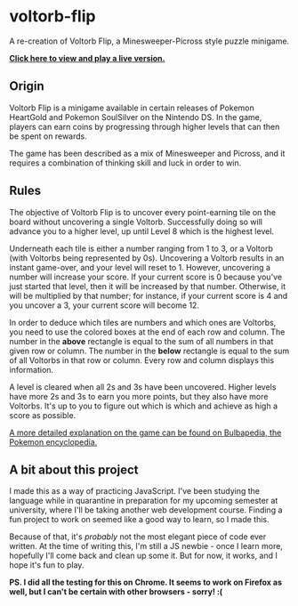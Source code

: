 # voltorb-flip
A re-creation of Voltorb Flip, a Minesweeper-Picross style puzzle minigame.

[**Click here to view and play a live version.**](https://mfudg395.github.io/voltorb-flip/)

## Origin
Voltorb Flip is a minigame available in certain releases of Pokemon HeartGold and Pokemon SoulSilver on the Nintendo DS. In the game,
players can earn coins by progressing through higher levels that can then be spent on rewards.

The game has been described as a mix of Minesweeper and Picross, and it requires a combination of thinking skill and luck in order to
win.

## Rules
The objective of Voltorb Flip is to uncover every point-earning tile on the board without uncovering a single Voltorb. Successfully doing 
so will advance you to a higher level, up until Level 8 which is the highest level.

Underneath each tile is either a number ranging from 1 to 3, or a Voltorb (with Voltorbs being represented by 0s). Uncovering a Voltorb 
results in an instant game-over, and your level will reset to 1. However, uncovering a number will increase your score. If your current
score is 0 because you've just started that level, then it will be increased by that number. Otherwise, it will be multiplied by that number;
for instance, if your current score is 4 and you uncover a 3, your current score will become 12.

In order to deduce which tiles are numbers and which ones are Voltorbs, you need to use the colored boxes at the end of each row and column.
The number in the **above** rectangle is equal to the sum of all numbers in that given row or column. The number in the **below** rectangle
is equal to the sum of all Voltorbs in that row or column. Every row and column displays this information.

A level is cleared when all 2s and 3s have been uncovered. Higher levels have more 2s and 3s to earn you more points, but they also have more
Voltorbs. It's up to you to figure out which is which and achieve as high a score as possible.

[A more detailed explanation on the game can be found on Bulbapedia, the Pokemon encyclopedia.](https://bulbapedia.bulbagarden.net/wiki/Voltorb_Flip)

## A bit about this project
I made this as a way of practicing JavaScript. I've been studying the language while in quarantine in preparation for my upcoming semester at
university, where I'll be taking another web development course. Finding a fun project to work on seemed like a good way to learn, so I made this.

Because of that, it's *probably* not the most elegant piece of code ever written. At the time of writing this, I'm still a JS newbie - once I learn
more, hopefully I'll come back and clean up some it. But for now, it works, and I hope it's fun to play.

**PS. I did all the testing for this on Chrome. It seems to work on Firefox as well, but I can't be certain with other browsers - sorry! :(**
